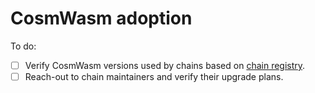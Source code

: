 [chain registry]: https://github.com/cosmos/chain-registry

# CosmWasm adoption

To do:

- [ ] Verify CosmWasm versions used by chains based on [chain registry].
- [ ] Reach-out to chain maintainers and verify their upgrade plans.
